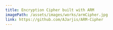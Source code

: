 ```yaml
---
title: Encryption Cipher built with ARM
imagePath: /assets/images/works/armCipher.jpg
link: https://github.com/AJarjis/ARM-Cipher
---
```


